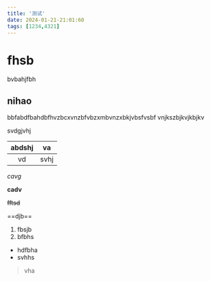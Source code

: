 ```yaml
---
title: '测试'
date: 2024-01-21-21:01:60
tags: [1234,4321]
---
```

# fhsb

bvbahjfbh

## nihao 

bbfabdfbahdbfhvzbcxvnzbfvbzxmbvnzxbkjvbsfvsbf
vnjkszbjkvjkbjkv

svdgjvhj

| abdshj | va |
| :--: | :--: |
| vd | svhj |

*cavg*

**cadv**

~~fftsd~~

==djb==

1. fbsjb
2. bfbhs

- hdfbha
- svhhs

>vha
